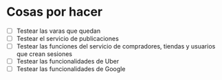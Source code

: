 # Cosas por hacer
- [ ] Testear las varas que quedan
- [ ] Testear el servicio de publicaciones
- [ ] Testear las funciones del servicio de compradores, tiendas y usuarios que crean sesiones
- [ ] Testear las funcionalidades de Uber
- [ ] Testear las funcionalidades de Google
